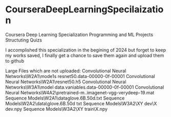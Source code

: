 # CourseraDeepLearningSpecilaization
Coursera Deep Learning Specialization Programming and ML Projects Structuting Quizs

I accomplished this specialization in the begining of 2024 but forget to keep my works saved, I finally get a chance to save them again and upload them to github 

Large Files which are not uploaded:
Convolutional Neural Networks\W2A1\mode1s resnet50.data-00000-0f-00001
Convolutional Neural Networks\W2A1\resnet50.h5
Convolutional Neural Networks\W3A1\model data.vaniables.data-00000-0f-00001
Convolutional Neural Networks\W4A2\pretrained-m..imagenet-vgg-verydeep-19.mat
Sequence Models\W2A1\dataglove.6B.50d.txt
Sequence Models\W2A2\data\glove.6B.50d txt
Sequence Models\W3A2\XY dev\X dev.npy
Sequence Models\W3A2\XY train\X.npy
